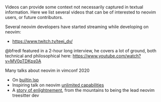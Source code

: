 Videos can provide some context not necessarily captured in textual information.
Here we list several videos that can be of interested to neovim users, or future contributors.

Several neovim developers have started streaming while developing on neovim:
- https://www.twitch.tv/teej_dv/

@bfredl featured in a 2-hour long interview, he covers a lot of ground, both technical and philosophical here:
https://www.youtube.com/watch?v=MV0pTDKps0A

Many talks about neovim in vimconf 2020
- On [builtin lsp](https://www.youtube.com/watch?v=C9X5VF9ASac)
- Inspiring talk on neovim [unlimited capabilities](https://www.youtube.com/watch?v=78WrSwEKNuM)
- A [story of enlightnement](https://www.youtube.com/watch?v=EReNOGuMBmo), from the mountains to being the lead neovim treesitter dev  